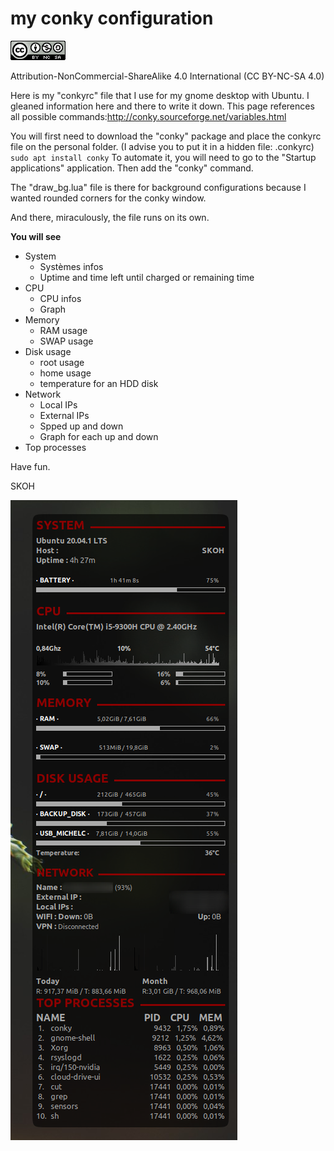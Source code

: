 # my conky configuration

![Creative Commons](cc.png)

Attribution-NonCommercial-ShareAlike 4.0 International (CC BY-NC-SA 4.0)

Here is my "conkyrc" file that I use for my gnome desktop with Ubuntu. I gleaned information here and there to write it down.
This page references all possible commands:<a href="http://conky.sourceforge.net/variables.html">http://conky.sourceforge.net/variables.html</a>

You will first need to download the "conky" package and place the conkyrc file on the personal folder. (I advise you to put it in a hidden file: .conkyrc)
<code>sudo apt install conky</code>
To automate it, you will need to go to the "Startup applications" application. Then add the "conky" command.

The "draw_bg.lua" file is there for background configurations because I wanted rounded corners for the conky window.

And there, miraculously, the file runs on its own.

**You will see**

* System
  + Systèmes infos
  + Uptime and time left until charged or remaining time
* CPU 
  + CPU infos
  + Graph
* Memory
  + RAM usage
  + SWAP usage
* Disk usage
  + root usage
  + home usage
  + temperature for an HDD disk
* Network
  + Local IPs
  + External IPs
  + Spped up and down
  + Graph for each up and down
* Top processes

Have fun.

SKOH

![Conky](conky.png)
